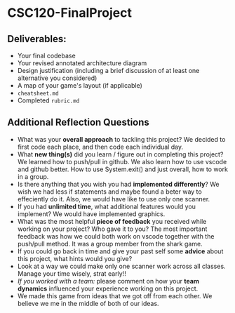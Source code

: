 # CSC120-FinalProject

## Deliverables:
 - Your final codebase
 - Your revised annotated architecture diagram
 - Design justification (including a brief discussion of at least one alternative you considered)
 - A map of your game's layout (if applicable)
 - `cheatsheet.md`
 - Completed `rubric.md`
  
## Additional Reflection Questions
 - What was your **overall approach** to tackling this project?
 We decided to first code each place, and then code each individual day.
 - What **new thing(s)** did you learn / figure out in completing this project?
 We learned how to push/pull in github. We also learn how to use vscode and github better. How to use System.exit() and just overall, how to work in a group.
 - Is there anything that you wish you had **implemented differently**?
 We wish we had less if statements and maybe found a beter way to effeciently do it. Also, we would have like to use only one scanner.
 - If you had **unlimited time**, what additional features would you implement?
 We would have implemented graphics.
 - What was the most helpful **piece of feedback** you received while working on your project? Who gave it to you?
 The most important feedback was how we could both work on vscode together with the push/pull method. It was a group member from the shark game.
 - If you could go back in time and give your past self some **advice** about this project, what hints would you give?
 - Look at a way we could make only one scanner work across all classes. Manage your time wisely, strat early!!
 - _If you worked with a team:_ please comment on how your **team dynamics** influenced your experience working on this project.
 - We made this game from ideas that we got off from each other. We believe we me in the middle of both of our ideas.
